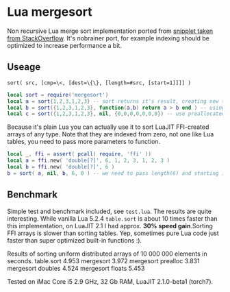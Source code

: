 Lua mergesort
=============

Non recursive Lua merge sort implementation ported from [snipplet taken from StackOverflow](http://stackoverflow.com/a/17957133). It's nobrainer port, for example indexing should be optimized to increase performance a bit. 

Useage
------

`sort( src, [cmp=\<, [dest=\{\}, [length=#src, [start=1]]]] )`

```lua
local sort = require('mergesort')
local a = sort{1,2,3,1,2,3} -- sort returns it's result, creating new table
local b = sort({1,2,3,1,2,3}, function(a,b) return a > b end ) -- using custum comparator
local c = sort({1,2,3,1,2,3}, nil, {0,0,0,0,0,0,0}) -- use preallocated buffer (which returned to c variable)
```

Because it's plain Lua you can actually use it to sort LuaJIT FFI-created arrays of any type. Note that they are indexed from zero, not one like Lua tables, you need to pass more parameters to function.

```lua
local _, ffi = assert( pcall( require, 'ffi' ))
local a = ffi.new( 'double[?]', 6, 1, 2, 3, 1, 2, 3 )
local b = ffi.new( 'double[?]', 6 )
b = sort( a, nil, b, 6, 0 ) -- we need to pass length(6) and starting index(0)
```

Benchmark
---------

Simple test and benchmark included, see `test.lua`. The results are quite interesting. While vanilla Lua 5.2.4 `table.sort` is about 10 times faster than this implementation, on LuaJIT 2.1 I had approx. __30% speed gain__.Sorting FFI arrays is slower than sorting tables. Yep, sometimes pure Lua code just faster than super optimized built-in functions :). 

Results of sorting uniform distributed arrays of 10 000 000 elements in seconds.
table.sort          4.953
mergesort           3.972
mergesort prealloc  3.831
mergesort doubles   4.524
mergesort floats    5.453

Tested on iMac Core i5 2.9 GHz, 32 Gb RAM, LuaJIT 2.1.0-beta1 (torch7).

